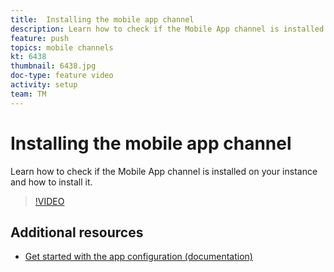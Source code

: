 ```yaml
---
title:  Installing the mobile app channel
description: Learn how to check if the Mobile App channel is installed on your instance and how to install it.
feature: push
topics: mobile channels
kt: 6438
thumbnail: 6438.jpg
doc-type: feature video
activity: setup
team: TM
---
```


# Installing the mobile app channel

Learn how to check if the Mobile App channel is installed on your instance and how to install it.

>[!VIDEO](https://video.tv.adobe.com/v/326544?quality=12)

## Additional resources

* [Get started with the app configuration (documentation)](https://experienceleague.adobe.com/docs/campaign-classic/using/sending-messages/sending-push-notifications/configure-the-mobile-app/get-started-app-config.html?lang=en#installing-package-ios)
